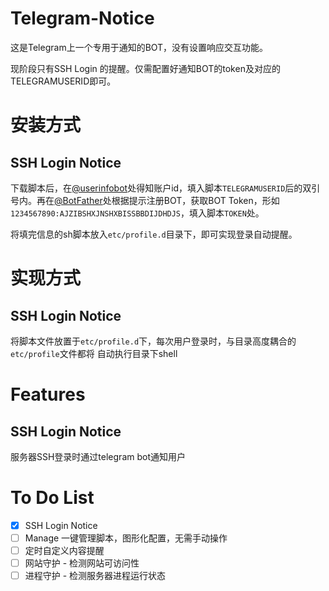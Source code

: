 # Telegram-Notice

这是Telegram上一个专用于通知的BOT，没有设置响应交互功能。

现阶段只有SSH Login 的提醒。仅需配置好通知BOT的token及对应的TELEGRAMUSERID即可。

# 安装方式

## SSH Login Notice

下载脚本后，在[@userinfobot](t.me/userinfobot)处得知账户id，填入脚本`TELEGRAMUSERID`后的双引号内。再在[@BotFather](t.me/botfather)处根据提示注册BOT，获取BOT Token，形如`1234567890:AJZIBSHXJNSHXBISSBBDIJDHDJS`，填入脚本`TOKEN`处。

将填完信息的sh脚本放入`etc/profile.d`目录下，即可实现登录自动提醒。

# 实现方式

## SSH Login Notice

将脚本文件放置于`etc/profile.d`下，每次用户登录时，与目录高度耦合的`etc/profile`文件都将
自动执行目录下shell

# Features

## SSH Login Notice

服务器SSH登录时通过telegram bot通知用户

# To Do List

- [x] SSH Login Notice
- [ ] Manage 一键管理脚本，图形化配置，无需手动操作
- [ ] 定时自定义内容提醒
- [ ] 网站守护 - 检测网站可访问性
- [ ] 进程守护 - 检测服务器进程运行状态

